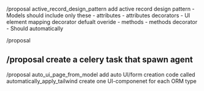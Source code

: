 /proposal active_record_design_pattern
    add active record design pattern
        - Models should include only these
        - attributes
        - attributes decorators
        - UI element mapping decorator defualt overide
        - methods
        - methods decorator
        - Should automatically 


/proposal 

/proposal create a celery task that spawn agent
-----
/proposal  auto_ui_page_from_model add auto UI/form creation code called          automatically_apply_tailwind 
create one UI-componenet for each ORM type